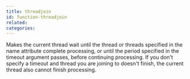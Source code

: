 ```yaml
---
title: threadjoin
id: function-threadjoin
related:
categories:
---
```


Makes the current thread wait until the thread or threads specified in the name attribute complete processing, 
or until the period specified in the timeout argument passes, before continuing processing. If you don't specify a timeout and thread you are joining
            to doesn't finish, the current thread also cannot finish processing.